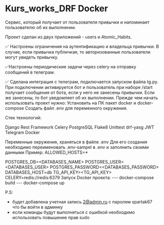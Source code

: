 # Kurs_works_DRF Docker

Сервис, который получает от пользователя привычки и напоминает пользователю об их выполнении.

Проект сделан из двух приложений - users и Atomic_Habits.

✅ Настроены ограничения на аутентификацию и владельца привычки. В случае, если привычка публичкая, то авторизованные
пользователи могут увидеть привычку.

✅Настроены периодические задачи через celery на отправку сообщений в телеграм.

✅ Сделана интеграция с телеграм, подключается запуском файла tg.py. При подключении активируется бот и пользователь при
наборе /start получает сообщения от бота, если у него не занесены привычки. Если же занесены, то бот уведомляет об их
выполнении.
Прежде чем начать использовать проект нужно:
Установить на ПК пакет docker и docker-compose
Создать файл .env для переменного окружения.

Стек технологий:

Django Rest Framework
Celery
PostgreSQL
Flake8
Unittest
drf-yasg
JWT
Telegram
Docker


Переменные окружения, храняться в файле .env 
Для его создания необходимо переименовать .env-sampel в .env и заполнить своими данными
Пример:
ALLOWED_HOSTS=*

POSTGRES_DB=<DATABASES_NAME>
POSTGRES_USER=<DATABASES_USER>
POSTGRES_PASSWORD=<DATABASES_PASSWORD>
DATABASES_HOST=db
TG_API_KEY=<TG_API_KEY>
CELERY=redis://redis:6379
Запуск Docker проекта:
     --- docker-compose build
     --- docker-compose up

P.S:
- будет добавлена учетная запись 2@admin.ru с паролем spartak67 что бы войти в админку
- если команды будут выполняться с ошибкой необходимо  использовать повышение прав sudo